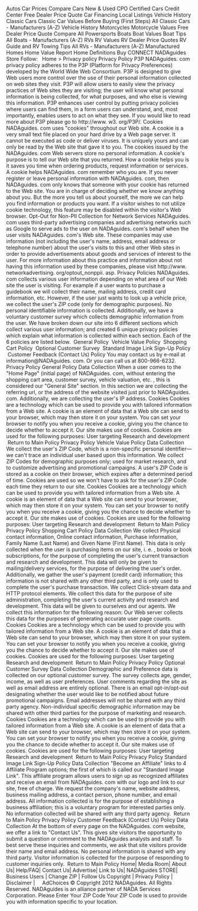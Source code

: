 Autos Car Prices Compare Cars New & Used CPO Certified Cars Credit Center Free Dealer Price Quote Car Financing Local Listings Vehicle History Classic Cars Classic Car Values Before Buying (First Steps) All Classic Cars - Manufacturers (A-Z) Vehicle History Motorcycles Motorcycle Values Free Dealer Price Quote Compare All Powersports Boats Boat Values Boat Tips All Boats - Manufacturers (A-Z) RVs RV Values RV Dealer Price Quotes RV Guide and RV Towing Tips All RVs - Manufacturers (A-Z) Manufactured Homes Home Value Report Home Definitions Buy CONNECT NADAguides Store Follow:   Home > Privacy policy Privacy Policy P3P NADAguides. com privacy policy adheres to the P3P (Platform for Privacy Preferences) developed by the World Wide Web Consortium. P3P is designed to give Web users more control over the use of their personal information collected on web sites they visit. P3P will allow users to easily view the privacy practices of Web sites they are visiting; the user will know what personal information is being collected, for what purposes, and who else is viewing this information. P3P enhances user control by putting privacy policies where users can find them, in a form users can understand, and, most importantly, enables users to act on what they see. If you would like to read more about P3P please go to http://www. w3. org/P3P/. Cookies NADAguides. com uses "cookies" throughout our Web site. A cookie is a very small text file placed on your hard drive by a Web page server. It cannot be executed as code or deliver viruses. It is uniquely yours and can only be read by the Web site that gave it to you. The cookies issued by the NADAguides. com Web servers store no personal information. A cookie's purpose is to tell our Web site that you returned. How a cookie helps you is it saves you time when ordering products, request information or services. A cookie helps NADAguides. com remember who you are. If you never register or leave personal information with NADAguides. com, then NADAguides. com only knows that someone with your cookie has returned to the Web site. You are in charge of deciding whether we know anything about you. But the more you tell us about yourself, the more we can help you find information or products you want. If a visitor wishes to not utilize cookie technology, this feature may be disabled within the visitor's Web browser. Opt-Out for Non-PII Collection for Network Services NADAguides. com uses third-party advertising companies and advertising networks such as Google to serve ads to the user on NADAguides. com's behalf when the user visits NADAguides. com's Web site. These companies may use information (not including the user's name, address, email address or telephone number) about the user's visits to this and other Web sites in order to provide advertisements about goods and services of interest to the user. For more information about this practice and information about not having this information used by these companies, please visit http://www. networkadvertising. org/optout\_nonppii. asp. Privacy Policies NADAguides. com collects various user information depending on what area of our Web site the user is visiting. For example if a user wants to purchase a guidebook we will collect their name, mailing address, credit card information, etc. However, if the user just wants to look up a vehicle price, we collect the user's ZIP code (only for demographic purposes). No personal identifiable information is collected. Additionally, we have a voluntary customer survey which collects demographic information from the user. We have broken down our site into 6 different sections which collect various user information; and created 6 unique privacy policies which explain what information is collected within each section. Each of the 6 policies are listed below.  General Policy  Vehicle Value Policy  Shopping Cart Policy  Optional Customer Survey  Standard Image Link Sign-Up Policy  Customer Feedback (Contact Us) Policy You may contact us by e-mail at information@NADAguides. com. Or you can call us at 800-966-6232. Privacy Policy General Policy Data Collection When a user comes to the "Home Page" (initial page) of NADAguides. com, without entering the shopping cart area, customer survey, vehicle valuation, etc. , this is considered our "General Site" section. In this section we are collecting the referring url, or the address of the website visited just prior to NADAguides. com. Additionally, we are collecting the user's IP address. Cookies Cookies are a technology which can be used to provide you with tailored information from a Web site. A cookie is an element of data that a Web site can send to your browser, which may then store it on your system. You can set your browser to notify you when you receive a cookie, giving you the chance to decide whether to accept it. Our site makes use of cookies. Cookies are used for the following purposes: User targeting Research and development  Return to Main Policy Privacy Policy Vehicle Value Policy Data Collection We collect the user's ZIP Code, which is a non-specific personal identifier—we can't trace an individual user based upon this information. We collect ZIP Codes for demographic purposes only; used for market research, and to customize advertising and promotional campaigns. A user's ZIP Code is stored as a cookie on their browser, which expires after a determined period of time. Cookies are used so we won't have to ask for the user's ZIP Code each time they return to our site. Cookies Cookies are a technology which can be used to provide you with tailored information from a Web site. A cookie is an element of data that a Web site can send to your browser, which may then store it on your system. You can set your browser to notify you when you receive a cookie, giving you the chance to decide whether to accept it. Our site makes use of cookies. Cookies are used for the following purposes: User targeting Research and development  Return to Main Policy Privacy Policy Shopping Cart Policy Data Collection We collect Physical contact information, Online contact information, Purchase information, Family Name (Last Name) and Given Name (First Name). This data is only collected when the user is purchasing items on our site, i. e. , books or book subscriptions, for the purpose of completing the user's current transaction and research and development. This data will only be given to mailing/delivery services, for the purpose of delivering the user's order. Additionally, we gather the user's payment (credit card) information; this information is not shared with any other third party, and is only used to complete the user's purchase transaction. We collect Click-stream data and HTTP protocol elements. We collect this data for the purpose of site administration, completing the user's current activity and research and development. This data will be given to ourselves and our agents. We collect this information for the following reason: Our Web server collects this data for the purposes of generating accurate user page counts. Cookies Cookies are a technology which can be used to provide you with tailored information from a Web site. A cookie is an element of data that a Web site can send to your browser, which may then store it on your system. You can set your browser to notify you when you receive a cookie, giving you the chance to decide whether to accept it. Our site makes use of cookies. Cookies are used for the following purposes: User targeting Research and development  Return to Main Policy Privacy Policy Optional Customer Survey Data Collection Demographic and Preference data is collected on our optional customer survey. The survey collects age, gender, income, as well as user preferences. User comments regarding the site as well as email address are entirely optional. There is an email opt-in/opt-out designating whether the user would like to be notified about future promotional campaigns. Email addresses will not be shared with any third party agency. Non-individual specific demographic information may be shared with other third parties for the purpose of marketing and research. Cookies Cookies are a technology which can be used to provide you with tailored information from a Web site. A cookie is an element of data that a Web site can send to your browser, which may then store it on your system. You can set your browser to notify you when you receive a cookie, giving you the chance to decide whether to accept it. Our site makes use of cookies. Cookies are used for the following purposes: User targeting Research and development  Return to Main Policy Privacy Policy Standard Image Link Sign-Up Policy Data Collection "Become an Affiliate" links to 4 Affiliate Program options; the first of which is called our "Standard Image Link". This affiliate program allows users to sign up as recognized affiliates and receive an email from NADAguides. com with our logo and link to our site, free of charge. We request the company's name, website address, business mailing address, a contact person, phone number, and email address. All information collected is for the purpose of establishing a business affiliation; this is a voluntary program for interested parties only. No information collected will be shared with any third party agency.  Return to Main Policy Privacy Policy Customer Feedback (Contact Us) Policy Data Collection At the bottom of every page on the NADAguides. com website, we offer a link to "Contact Us". This gives site visitors the opportunity to submit a question or comment to the NADAguides analysts and staff. To best serve these inquiries and comments, we ask that site visitors provide their name and email address. No personal information is shared with any third party. Visitor information is collected for the purpose of responding to customer inquiries only.  Return to Main Policy Home| Media Room| About Us| Help/FAQ| Contact Us| Advertise| Link to Us| NADAguides STORE| Business Users | Change ZIP | Follow Us Copyright | Privacy Policy | Disclaimer |     AdChoices © Copyright 2012 NADAguides. All Rights Reserved. NADAguides is an alliance partner of NADA Services Corporation. Please Enter Your ZIP Code Your ZIP Code is used to provide you with information specific to your location.